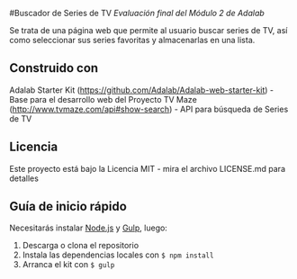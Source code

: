 #Buscador de Series de TV
_Evaluación final del Módulo 2 de Adalab_

Se trata de una página web que permite al usuario buscar series de TV, así como seleccionar sus series favoritas y almacenarlas en una lista.

## Construido con
Adalab Starter Kit (https://github.com/Adalab/Adalab-web-starter-kit) - Base para el desarrollo web del Proyecto
TV Maze (http://www.tvmaze.com/api#show-search) - API para búsqueda de Series de TV

## Licencia
Este proyecto está bajo la Licencia MIT - mira el archivo LICENSE.md para detalles

## Guía de inicio rápido
Necesitarás instalar [Node.js](https://nodejs.org/) y [Gulp](https://gulpjs.com), luego:
1. Descarga o clona el repositorio
2. Instala las dependencias locales con `$ npm install`
3. Arranca el kit con `$ gulp` 
